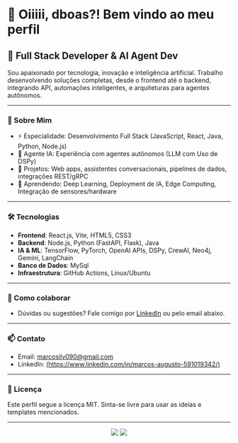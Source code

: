 # 👋 Oiiiii, dboas?! Bem vindo ao meu perfil

## 🚀 Full Stack Developer & AI Agent Dev

Sou apaixonado por tecnologia, inovação e inteligência artificial. Trabalho desenvolvendo soluções completas, desde o frontend até o backend, integrando API, automações inteligentes, e arquiteturas para agentes autônomos.

---

### 📌 Sobre Mim

- ⚡ Especialidade: Desenvolvimento Full Stack (JavaScript, React, Java, Python, Node.js)
- 🤖 Agente IA: Experiência com agentes autônomos (LLM com Uso de DSPy)
- 🔭 Projetos: Web apps, assistentes conversacionais, pipelines de dados, integrações REST/gRPC
- 🌱 Aprendendo: Deep Learning, Deployment de IA, Edge Computing, Integração de sensores/hardware

---

### 🛠️ Tecnologias

- **Frontend**: React.js, Vite, HTML5, CSS3
- **Backend**: Node.js, Python (FastAPI, Flask), Java
- **IA & ML**: TensorFlow, PyTorch, OpenAI APIs, DSPy, CrewAI, Neo4j, Gemini, LangChain
- **Banco de Dados**: MySql
- **Infraestrutura**: GitHub Actions, Linux/Ubuntu

---

### 🤝 Como colaborar

- Dúvidas ou sugestões? Fale comigo por [LinkedIn](#) ou pelo email abaixo.

---

### 📫 Contato

- Email: marcosilv090@gmail.com
- LinkedIn: [(https://www.linkedin.com/in/marcos-augusto-591019342/)](#)

---

### 📝 Licença

Este perfil segue a licença MIT. Sinta-se livre para usar as ideias e templates mencionados.

---

<!-- Badges & Shields exemplo -->
<p align="center">
  <img src="https://img.shields.io/github/followers/seuUsuario?style=social"/>
  <img src="https://img.shields.io/github/stars/seuUsuario?style=social"/>
</p>
